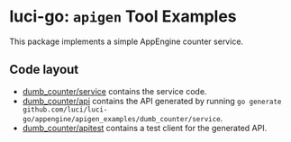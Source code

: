 luci-go: `apigen` Tool Examples
==========================================

This package implements a simple AppEngine counter service.

Code layout
-----------

  * [dumb_counter/service](
  https://github.com/luci/luci-go/tree/master/appengine/apigen_examples/dumb_counter/service)
    contains the service code.
  * [dumb_counter/api](
  https://github.com/luci/luci-go/tree/master/appengine/apigen_examples/dumb_counter/api)
    contains the API generated by running
    `go generate github.com/luci/luci-go/appengine/apigen_examples/dumb_counter/service`.
  * [dumb_counter/apitest](
  https://github.com/luci/luci-go/tree/master/appengine/apigen_examples/dumb_counter/apitest)
    contains a test client for the generated API.
